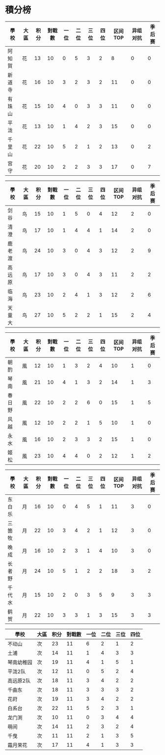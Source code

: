 # 積分榜

| 學校   | 大區 | 积分 | 對戰數 | 一位 | 二位 | 三位 | 四位 |区间TOP|异组对抗 |季后赛 |
| ------ | ---- | ---- | ------ | ---- | ---- | ---- | ---- |---- |---- |---- |
| 阿知賀 | 花   | 13   | 10     | 0    | 5    | 3    | 2   |  8  | 0  |0 |  
| 新道寺 | 花   | 16    | 10     | 3   | 2    | 3    | 2    |  11  |  0 |0 |
| 有珠山 | 花   | 15    | 10      | 4    | 0    | 3    | 3    |  11  |  0 |0 |
| 平泷   | 花   | 13    | 10      | 1    | 4    | 2    | 3    |  15  | 0  |0 |
| 千里山 | 花   | 22  | 10    | 5    | 2    | 1    | 2    |  13  |  0 |2 |
| 宫守   | 花   | 20    | 10     | 2    | 2    | 3    | 3    |  17  | 0  |7 |

| 學校   | 大區 | 积分 | 對戰數 | 一位 | 二位 | 三位 | 四位 |区间TOP|异组对抗 |季后赛 |
| ------ | ---- | ---- | ------ | ---- | ---- | ---- | ---- |---- |---- |---- |
| 剑谷   | 鸟   | 15    | 10      | 1    | 5    | 0    | 4    |  12  | 2  |0 |
| 清澄   | 鸟   | 17    | 10      | 1    | 4    | 4    | 1    |  14  | 2  |0 |
| 鹿老渡 | 鸟   | 24    | 10      | 3    | 0    | 4    | 3    |  12  | 2  |9 |
| 高远原 | 鸟   | 17    | 10      | 3    | 0    | 4    | 3    |  11  |  2 |2 |
| 临海   | 鸟   | 23    | 10      | 2    | 4    | 1    | 3    |  12  | 2  |6 |
| 天童大 | 鸟   | 27    | 10      | 5    | 2    | 2    | 1    |  15  | 2  |4 |

| 學校 | 大區 | 积分 | 對戰數 | 一位 | 二位 | 三位 | 四位 |区间TOP|异组对抗 |季后赛 |
| ---- | ---- | ---- | ------ | ---- | ---- | ---- | ---- |---- |---- |---- |
| 朝酌 | 風   | 12    | 10      | 1    | 3    | 2    | 4    |  10  |  1 |0 |
| 琴南 | 風   | 21   | 10      | 4    | 1    | 3    | 2    |  14  |  1 |3 |
| 春日野 | 風   | 22    | 10      | 2    | 2    | 6    | 0    |  15  |  1 |5 |
| 风越 | 風   | 12    | 10      | 2    | 2    | 1    | 5    |  10  | 1  |0 |
| 永水 | 風   | 16    | 10      | 2    | 3    | 3    | 2    |  15  | 1  |0 |
| 姬松 | 風   | 23    | 10      | 4    | 4    | 0    | 2    |  12  |  1 |2 |

| 學校   | 大區 | 积分 | 對戰數 | 一位 | 二位 | 三位 | 四位 |区间TOP|异组对抗 |季后赛 |
| ------ | ---- | ---- | ------ | ---- | ---- | ---- | ---- |---- |---- |---- |
| 东白乐 | 月   | 16    | 10      | 0    | 4    | 5    | 1    |  11  |  3 |0 |
| 三箇牧 | 月   | 22    | 10      | 3    | 4    | 2    | 1    |  12  | 3  |0 |
| 晚成   | 月   | 16    | 10      | 2    | 3    | 1    | 4    |  10  |  3 |0 |
| 长者野 | 月   | 24    | 10      | 5    | 1    | 2    | 2    |  18  | 3  |2 |
| 千代水 | 月   | 15    | 10      | 2    | 0    | 3    | 5    |  9  | 3  |3 |
| 鹤贺   | 月   | 22    | 10      | 3    | 3    | 1    | 3    |  15  | 3  |3 |

| 學校   | 大區 | 积分 | 對戰數 | 一位 | 二位 | 三位 | 四位 |
| ------ | ---- | ---- | ------ | ---- | ---- | ---- | ---- |
| 不动山 | 次  | 23    | 11      | 6  | 2    | 1    | 2    | 
| 土浦 | 次  | 14   | 11      | 1    | 4    | 3    | 3    | 
| 琴南幼稚园 | 次  | 19    | 11      | 4   | 1   | 5    | 1    | 
| 平泷2队 | 次  | 12   | 11      | 0    | 5    | 2    | 4    | 
| 高远原2队 | 次  | 18    | 11     | 3    | 4    | 2   | 2    | 
| 千曲东 | 次  | 18    | 11     | 3    | 3    | 3    | 2    | 
| 花莳 | 次  | 19    | 11      | 3    | 4    | 2    | 2    | 
| 白系台 | 次  | 22    | 11      | 5    | 2    | 3    | 1    | 
| 龙门渕 | 次  | 10    | 11      | 0    | 3    | 4    | 4    | 
| 萌间 | 次  | 14    | 11      | 2    | 3   | 2    | 4    | 
| 千曳 | 次  | 11    | 11      | 2    | 1    | 3    | 5    | 
| 霜月荣花 | 次  | 17    | 11     | 4    | 1    | 3    | 3    | 
